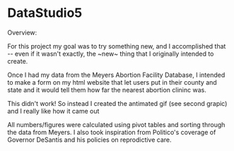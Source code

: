 # DataStudio5

Overview:

For this project my goal was to try something new, and I accomplished that -- even if it wasn't exactly, the ~new~ thing that I originally intended to create.

Once I had my data from the Meyers Abortion Facility Database, I intended to make a form on my html website that let users put in their county and state and it would tell them how far the nearest abortion clininc was. 

This didn't work! So instead I created the antimated gif (see second grapic) and I really like how it came out

All numbers/figures were calculated using pivot tables and sorting through the data from Meyers. I also took inspiration from Politico's coverage of Governor DeSantis and his policies on reprodictive care. 
